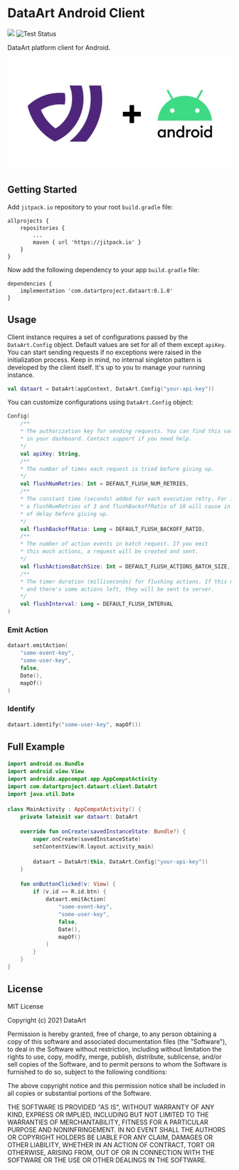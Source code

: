 # DataArt Android Client

[![](https://jitpack.io/v/dataart-ai/dataart-android.svg)](https://jitpack.io/#dataart-ai/dataart-android)
![Test Status](https://github.com/dataart-ai/dataart-android/actions/workflows/test.yml/badge.svg?branch=master)

DataArt platform client for Android.

<p>
    <img src="./.github/img/project-banner.jpg" width="600">
</p>

## Getting Started

Add `jitpack.io` repository to your root `build.gradle` file:

```
allprojects {
    repositories {
        ...
        maven { url 'https://jitpack.io' }
    }
}
```

Now add the following dependency to your app `build.gradle` file:

```
dependencies {
    implementation 'com.datartproject.dataart:0.1.0'
}
```

## Usage

Client instance requires a set of configurations passed by the `DataArt.Config` object. Default values are set for all of them except `apiKey`. You can start sending requests if no exceptions were raised in the initialization process. Keep in mind, no internal singleton pattern is developed by the client itself. It's up to you to manage your running instance.

```kotlin
val dataart = DataArt(appContext, DataArt.Config("your-api-key"))
```

You can customize configurations using `DataArt.Config` object:

```kotlin
Config(
    /**
    * The authorization key for sending requests. You can find this value
    * in your dashboard. Contact support if you need help.
    */
    val apiKey: String,
    /**
    * The number of times each request is tried before giving up.
    */
    val flushNumRetries: Int = DEFAULT_FLUSH_NUM_RETRIES,
    /**
    * The constant time (seconds) added for each execution retry. For instance
    * a flushNumRetries of 3 and flushBackoffRatio of 10 will cause in 10, 20, 30 seconds
    * of delay before giving up.
    */
    val flushBackoffRatio: Long = DEFAULT_FLUSH_BACKOFF_RATIO,
    /**
    * The number of action events in batch request. If you emit
    * this much actions, a request will be created and sent.
    */
    val flushActionsBatchSize: Int = DEFAULT_FLUSH_ACTIONS_BATCH_SIZE,
    /**
    * The timer duration (milliseconds) for flushing actions. If this much time is passed
    * and there's some actions left, they will be sent to server.
    */
    val flushInterval: Long = DEFAULT_FLUSH_INTERVAL
)
```

### Emit Action

```kotlin
dataart.emitAction(
    "some-event-key",
    "some-user-key",
    false,
    Date(),
    mapOf()
)
```

### Identify

```kotlin
dataart.identify("some-user-key", mapOf())
```

## Full Example

```kotlin
import android.os.Bundle
import android.view.View
import androidx.appcompat.app.AppCompatActivity
import com.datartproject.dataart.client.DataArt
import java.util.Date

class MainActivity : AppCompatActivity() {
    private lateinit var dataart: DataArt

    override fun onCreate(savedInstanceState: Bundle?) {
        super.onCreate(savedInstanceState)
        setContentView(R.layout.activity_main)

        dataart = DataArt(this, DataArt.Config("your-api-key"))
    }

    fun onButtonClicked(v: View) {
        if (v.id == R.id.btn) {
            dataart.emitAction(
                "some-event-key",
                "some-user-key",
                false,
                Date(),
                mapOf()
            )
        }
    }
}

```

## License

MIT License

Copyright (c) 2021 DataArt

Permission is hereby granted, free of charge, to any person obtaining a copy
of this software and associated documentation files (the "Software"), to deal
in the Software without restriction, including without limitation the rights
to use, copy, modify, merge, publish, distribute, sublicense, and/or sell
copies of the Software, and to permit persons to whom the Software is
furnished to do so, subject to the following conditions:

The above copyright notice and this permission notice shall be included in all
copies or substantial portions of the Software.

THE SOFTWARE IS PROVIDED "AS IS", WITHOUT WARRANTY OF ANY KIND, EXPRESS OR
IMPLIED, INCLUDING BUT NOT LIMITED TO THE WARRANTIES OF MERCHANTABILITY,
FITNESS FOR A PARTICULAR PURPOSE AND NONINFRINGEMENT. IN NO EVENT SHALL THE
AUTHORS OR COPYRIGHT HOLDERS BE LIABLE FOR ANY CLAIM, DAMAGES OR OTHER
LIABILITY, WHETHER IN AN ACTION OF CONTRACT, TORT OR OTHERWISE, ARISING FROM,
OUT OF OR IN CONNECTION WITH THE SOFTWARE OR THE USE OR OTHER DEALINGS IN THE
SOFTWARE.
